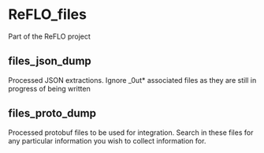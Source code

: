 # ReFLO_files
 Part of the ReFLO project

 ## files_json_dump  ##
 Processed JSON extractions. Ignore _0ut* associated files as they are still in progress of being written

 ## files_proto_dump ##
 Processed protobuf files to be used for integration. Search in these files for any particular information you wish to collect information for.